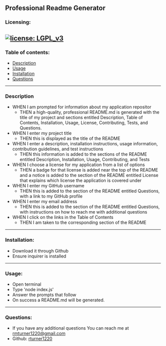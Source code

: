 
Professional Readme Generator
-----------------------------------------------------------------------------------------------------------------------------------------------------------------------

### Licensing:
[![license: LGPL_v3](https://img.shields.io/badge/license-LGPL_v3-blue.svg)](https://www.gnu.org/licenses/lgpl-3.0.html)
-----------------------------------------------------------------------------------------------------------------------------------------------------------------------
 
### Table of contents:
  * [Description](#description)
  * [Usage](#usage)
  * [Installation](#installation)
  * [Questions](#questions) 
----------------------------------------------------------------------------------------------------------------------------------------------------------------------- 

### Description

* WHEN I am prompted for information about my application repositor
    - THEN a high-quality, professional README.md is generated with the title of my project and sections entitled Description, Table of Contents, 
      Installation, Usage, License, Contributing, Tests, and Questions.
* WHEN I enter my project title
    - THEN this is displayed as the title of the README
* WHEN I enter a description, installation instructions, usage information, contribution guidelines, and test instructions
    - THEN this information is added to the sections of the README entitled Description, Installation, Usage, Contributing, and Tests
* WHEN I choose a license for my application from a list of options
    - THEN a badge for that license is added near the top of the README and a notice is added to the section of the README entitled License that explains which license       the application is covered under
* WHEN I enter my GitHub username
    - THEN this is added to the section of the README entitled Questions, with a link to my GitHub profile
* WHEN I enter my email address
    - THEN this is added to the section of the README entitled Questions, with instructions on how to reach me with additional questions
* WHEN I click on the links in the Table of Contents
    - THEN I am taken to the corresponding section of the README


-----------------------------------------------------------------------------------------------------------------------------------------------------------------------        
### Installation:
* Download it through Github
* Ensure inquirer is installed

-----------------------------------------------------------------------------------------------------------------------------------------------------------------------  
### Usage:
* Open terminal
* Type 'node index.js'
* Answer the prompts that follow
* On success a README.md will be generated.
-----------------------------------------------------------------------------------------------------------------------------------------------------------------------
 
### Questions:
  - If you have any additional questions You can reach me at rmturner1220@gmail.com
  - Github: [rturner1220](https://github.com/rturner1220)
  
